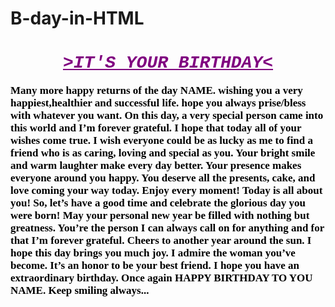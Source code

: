 # B-day-in-HTML<!DOCTYPE html>
<html>
<title>Online HTML Editor</title>
<head>
</head>
<body style="background-image:url('https://d1csarkz8obe9u.cloudfront.net/posterpreviews/blurred-happy-birthday-background-design-template-4fe959fbde9d522c5323a3ea98b337ea_screen.jpg?ts=1610281156');">
<h1 style= "color:purple;text-align:center;font-family:courier"><i><b><u>>IT'S YOUR BIRTHDAY<</u></b></i></h1>
<p style="color:black;font-size:17px;font-family:cursive"><b>Many more happy returns of the day NAME.
wishing you a very happiest,healthier and successful life.
hope you always prise/bless with whatever you want.
On this day, a very special person came into this world and I’m forever grateful.
I hope that today all of your wishes come true.
I wish everyone could be as lucky as me to find a friend who is as caring, loving and special as you.
Your bright smile and warm laughter make every day better.
Your presence makes everyone around you happy. 
You deserve all the presents, cake, and love coming your way today. Enjoy every moment! 
Today is all about you! So, let’s have a good time and celebrate the glorious day you were born!
May your personal new year be filled with nothing but greatness.
You’re the person I can always call on for anything and for that
I’m forever grateful.
Cheers to another year around the sun.
I hope this day brings you much joy.
I admire the woman you’ve become. It’s an honor to be your best friend. 
I hope you have an extraordinary birthday.
Once again HAPPY BIRTHDAY TO YOU NAME.
Keep smiling always...</b></p>

</body>
</html>
